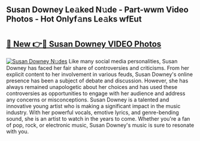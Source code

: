 ## Susan Downey Le𝚊ked N𝚞de - Part-wwm Video Photos - Hot Onlyf𝚊ns Le𝚊ks wfEut

# <h2><a href="http://ac34154.deff.icu/?id=Susan+Downey">🔗 New 👉🔴 Susan Downey VIDEO Photos</a></h2>

[![Susan Downey N𝚞des](https://i.imgur.com/rIISA9y.gif)](http://ac34154.deff.icu/?id=Susan+Downey)
Like many social media personalities, Susan Downey has faced her fair share of controversies and criticisms. From her explicit content to her involvement in various feuds, Susan Downey's online presence has been a subject of debate and discussion. However, she has always remained unapologetic about her choices and has used these controversies as opportunities to engage with her audience and address any concerns or misconceptions. Susan Downey is a talented and innovative young artist who is making a significant impact in the music industry. With her powerful vocals, emotive lyrics, and genre-bending sound, she is an artist to watch in the years to come. Whether you're a fan of pop, rock, or electronic music, Susan Downey's music is sure to resonate with you.
